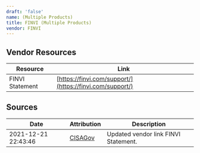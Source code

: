 ```yaml
---
draft: 'false'
name: (Multiple Products)
title: FINVI (Multiple Products)
vendor: FINVI
---
```


## Vendor Resources
| Resource | Link |
| --- | --- |
| FINVI Statement | [https://finvi.com/support/](https://finvi.com/support/) |



## Sources
| Date | Attribution | Description |
| --- | --- | --- |
| 2021-12-21 22:43:46 | [CISAGov](https://raw.githubusercontent.com/cisagov/log4j-affected-db/develop/README.md) | Updated vendor link FINVI Statement.  |
